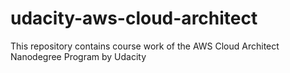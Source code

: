 # udacity-aws-cloud-architect
This repository contains course work of the AWS Cloud Architect Nanodegree Program by Udacity
